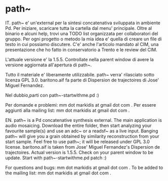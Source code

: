 # path~
IT.
path~ e' un'external per la sintesi concatenativa sviluppata in ambiente Pd. 
Per iniziare, scaricare tutta la cartella dal menu' principale. Oltre al binario e alcuni help, trovi una TODO list organizzata per collaboratori del gruppo. Per ogni progetto o metodo la mia idea e' quella di creare un file di testo in cui possiamo discutere. C'e' anche l'articolo mandato al CIM, una presentazione che ho fatto in conservatorio a Trento e le review del CIM.

L'attuale versione e' la 1.5.5. Controllate nella parent window di avere la versione aggiornata all'apertura di path~.

Tutto il materiale e' liberamente utilizzabile. path~ verra' rilasciato sotto licenza GPL 3.0. baritono.aif fa parte di Dispersion de trajectoires di Jose' Miguel Fernandez.

Nel dubbio,parti con path~-startwithme.pd :)

Per domande e problemi: mm dot markidis at gmail dot com .
Per essere aggiunti alla mailing list: mm dot markidis at gmail dot com .

EN.
path~ is a Pd concatenative synthesis external. The main application is audio mosaicing. Download the entire folder, then start analyzing your favourite sample(s) and use an adc~ or a readsf~ as a live input. Banging path~ will give you a grain obtained by similarity reconstruction from your start sample.
Feel free to use path~; it will be released under GPL 3.0 license. baritono.aif is taken from Jose' Miguel Fernandez's Dispersion de trajectoires.
Actual version is 1.5.5. Check on your parent window to be update. Start with path~-startwithme.pd patch :)

For questions and bugs: mm dot markidis at gmail dot com .
To be added to the mailing list: mm dot markidis at gmail dot com .
